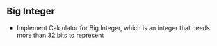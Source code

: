 ## Big Integer

* Implement Calculator for Big Integer, which is an integer that needs more than 32 bits to represent
